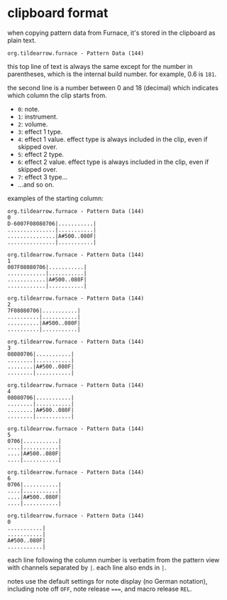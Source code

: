 # clipboard format

when copying pattern data from Furnace, it's stored in the clipboard as plain text.

```
org.tildearrow.furnace - Pattern Data (144)
```

this top line of text is always the same except for the number in parentheses, which is the internal build number. for example, 0.6 is `181`.

the second line is a number between 0 and 18 (decimal) which indicates which column the clip starts from.
- `0`: note.
- `1`: instrument.
- `2`: volume.
- `3`: effect 1 type.
- `4`: effect 1 value. effect type is always included in the clip, even if skipped over.
- `5`: effect 2 type.
- `6`: effect 2 value. effect type is always included in the clip, even if skipped over.
- `7`: effect 3 type...
- ...and so on.

examples of the starting column:

```
org.tildearrow.furnace - Pattern Data (144)
0
D-6007F08080706|...........|
...............|...........|
...............|A#500..080F|
...............|...........|
```

```
org.tildearrow.furnace - Pattern Data (144)
1
007F08080706|...........|
............|...........|
............|A#500..080F|
............|...........|
```

```
org.tildearrow.furnace - Pattern Data (144)
2
7F08080706|...........|
..........|...........|
..........|A#500..080F|
..........|...........|
```

```
org.tildearrow.furnace - Pattern Data (144)
3
08080706|...........|
........|...........|
........|A#500..080F|
........|...........|
```

```
org.tildearrow.furnace - Pattern Data (144)
4
08080706|...........|
........|...........|
........|A#500..080F|
........|...........|
```

```
org.tildearrow.furnace - Pattern Data (144)
5
0706|...........|
....|...........|
....|A#500..080F|
....|...........|
```

```
org.tildearrow.furnace - Pattern Data (144)
6
0706|...........|
....|...........|
....|A#500..080F|
....|...........|
```

```
org.tildearrow.furnace - Pattern Data (144)
0
...........|
...........|
A#500..080F|
...........|
```

each line following the column number is verbatim from the pattern view with channels separated by `|`. each line also ends in `|`.

notes use the default settings for note display (no German notation), including note off `OFF`, note release `===`, and macro release `REL`.

